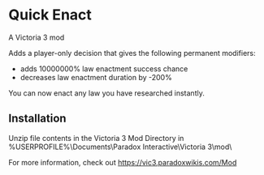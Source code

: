 # Quick Enact
 A Victoria 3 mod

Adds a player-only decision that gives the following permanent modifiers:
- adds 10000000% law enactment success chance
- decreases law enactment duration by -200%

You can now enact any law you have researched instantly.

## Installation
Unzip file contents in the Victoria 3 Mod Directory in %USERPROFILE%\Documents\Paradox Interactive\Victoria 3\mod\

For more information, check out https://vic3.paradoxwikis.com/Mod
